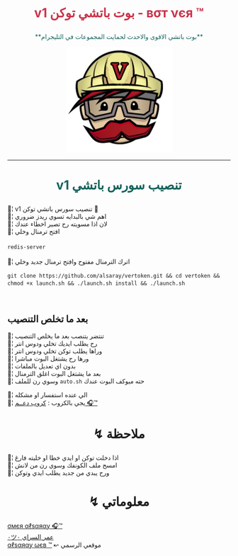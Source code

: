 ﻿# <p align="center" style="color:#cb3349" > v1 بوت باتشي توكن - вσт νєя ™

 <p align="center" style="color: #14635c;" > **بوت باتشي الاقوى والاحدث لحمايت المجموعات في التليجرام**

<p align="center"><img src="باتشي.png" alt="بوت باتشي" title="بوت باتشي">

***

# <p align="center" style="color: #14635c;" > v1 تنصيب سورس باتشي 
💢¦ v1 تنصيب سورس باتشي توكن  💯
<br>💢¦ اهم شي بالبدايه تسوي ريدز ضروري
<br>💢¦ لان اذا مسويته رح تصير اخطاء عندك
<br>💢¦ افتح ترمنال وخلي
<br><br>     `redis-server`<br>
<br>💢¦ اترك الترمنال مفتوح وافتح ترمنال جديد وخلي
<br>

`git clone https://github.com/alsaray/vertoken.git && cd vertoken && chmod +x launch.sh && ./launch.sh install && ./launch.sh`



<br>

## بعد ما تخلص التنصيب 


💢¦ تنتضر يتنصب بعد ما يخلص التنصيب
<br>💢¦ رح يطلب ايديك تخلي ودوس انتر
<br>💢¦ وراها يطلب توكن تخلي ودوس انتر
<br>💢¦ ورها رح يشتغل البوت مباشرا
<br>💢¦ بدون اي تعديل بالملفات
<br>💢¦ بعد ما يشتغل البوت اغلق الترمنال
<br>💢¦ وسوي رن للملف `auto.sh` حته ميوكف البوت عندك

💢¦ الي عنده استفسار او مشكله <br>
💢¦  يجي بالكروب : [كروب دعــم 🎧™](https://telegram.me/alsaray)<br>

# <p align="center"> ↯ ملاحظة 

💢¦ اذا دخلت توكن او ايدي خطا او خليته فارغ
<br>
💢¦ امسح ملف الكونفك وسوي رن من لانش
<br>
💢¦ ورح يبدي من جديد يطلب ايدي وتوكن

# <p align="center"> ↯ معلوماتي 

  [σмєя αℓѕαяαу 🎧™](https://telegram.me/alsaray) <br>
  [٠ツعمر السراي ٠](https://telegram.me/llN00Xll) <br>
  [αℓѕαяαу ωєв ™](https://alsaray1995.blogspot.com) ↜ موقعي الرسمي 
